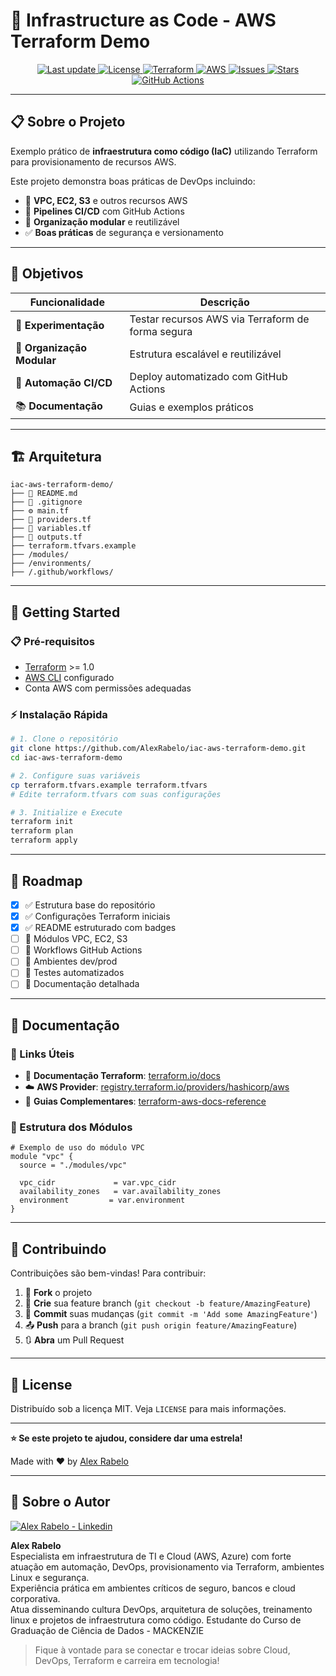 # 🚀 Infrastructure as Code - AWS Terraform Demo

<p align="center">
  <a href="https://github.com/AlexRabelo/iac-aws-terraform-demo/commits/main">
    <img src="https://img.shields.io/github/last-commit/AlexRabelo/iac-aws-terraform-demo?style=flat-square" alt="Last update">
  </a>
  <a href="LICENSE">
    <img src="https://img.shields.io/github/license/AlexRabelo/iac-aws-terraform-demo?style=flat-square" alt="License">
  </a>
  <a href="https://www.terraform.io/">
    <img src="https://img.shields.io/badge/Terraform-1.0+-623CE4?style=flat-square&logo=terraform&logoColor=white" alt="Terraform">
  </a>
  <a href="https://aws.amazon.com/">
    <img src="https://img.shields.io/badge/AWS-Cloud-FF9900?style=flat-square&logo=amazon-aws&logoColor=white" alt="AWS">
  </a>
  <a href="https://github.com/AlexRabelo/iac-aws-terraform-demo/issues">
    <img src="https://img.shields.io/github/issues/AlexRabelo/iac-aws-terraform-demo?style=flat-square" alt="Issues">
  </a>
  <a href="https://github.com/AlexRabelo/iac-aws-terraform-demo/stargazers">
    <img src="https://img.shields.io/github/stars/AlexRabelo/iac-aws-terraform-demo?style=flat-square" alt="Stars">
  </a>
  <a href="https://github.com/features/actions">
    <img src="https://img.shields.io/badge/CI/CD-GitHub_Actions-2088FF?style=flat-square&logo=github-actions&logoColor=white" alt="GitHub Actions">
  </a>
</p>


---

## 📋 Sobre o Projeto

Exemplo prático de **infraestrutura como código (IaC)** utilizando Terraform para provisionamento de recursos AWS.

Este projeto demonstra boas práticas de DevOps incluindo:

- 🔧 **VPC, EC2, S3** e outros recursos AWS
- 🚀 **Pipelines CI/CD** com GitHub Actions  
- 📁 **Organização modular** e reutilizável
- ✅ **Boas práticas** de segurança e versionamento

---

## 🎯 Objetivos

| Funcionalidade | Descrição |
|---------------|-----------|
| 🧪 **Experimentação** | Testar recursos AWS via Terraform de forma segura |
| 📐 **Organização Modular** | Estrutura escalável e reutilizável |
| 🔄 **Automação CI/CD** | Deploy automatizado com GitHub Actions |
| 📚 **Documentação** | Guias e exemplos práticos |

---

## 🏗️ Arquitetura

```
iac-aws-terraform-demo/
├── 📄 README.md
├── 🚫 .gitignore
├── ⚙️ main.tf
├── 🔌 providers.tf
├── 📝 variables.tf
├── 📝 outputs.tf
├── terraform.tfvars.example
├── /modules/
├── /environments/
├── /.github/workflows/

```

---

## 🚀 Getting Started

### 📋 Pré-requisitos

- [Terraform](https://www.terraform.io/downloads.html) >= 1.0
- [AWS CLI](https://aws.amazon.com/cli/) configurado
- Conta AWS com permissões adequadas

### ⚡ Instalação Rápida

```bash
# 1. Clone o repositório
git clone https://github.com/AlexRabelo/iac-aws-terraform-demo.git
cd iac-aws-terraform-demo

# 2. Configure suas variáveis
cp terraform.tfvars.example terraform.tfvars
# Edite terraform.tfvars com suas configurações

# 3. Initialize e Execute
terraform init
terraform plan
terraform apply
```

---

## 🚦 Roadmap

- [x] ✅ Estrutura base do repositório
- [x] ✅ Configurações Terraform iniciais
- [x] ✅ README estruturado com badges
- [ ] 🔄 Módulos VPC, EC2, S3
- [ ] 🔄 Workflows GitHub Actions
- [ ] 🔄 Ambientes dev/prod
- [ ] 🔄 Testes automatizados
- [ ] 🔄 Documentação detalhada

---

## 📖 Documentação

### 🔗 Links Úteis

- 📘 **Documentação Terraform**: [terraform.io/docs](https://www.terraform.io/docs)
- ☁️ **AWS Provider**: [registry.terraform.io/providers/hashicorp/aws](https://registry.terraform.io/providers/hashicorp/aws/latest/docs)
- 🎯 **Guias Complementares**: [terraform-aws-docs-reference](https://github.com/AlexRabelo/terraform-aws-docs-reference)

### 📁 Estrutura dos Módulos

```hcl
# Exemplo de uso do módulo VPC
module "vpc" {
  source = "./modules/vpc"
  
  vpc_cidr             = var.vpc_cidr
  availability_zones   = var.availability_zones
  environment         = var.environment
}
```

---

## 🤝 Contribuindo

Contribuições são bem-vindas! Para contribuir:

1. 🍴 **Fork** o projeto
2. 🌟 **Crie** sua feature branch (`git checkout -b feature/AmazingFeature`)
3. 💾 **Commit** suas mudanças (`git commit -m 'Add some AmazingFeature'`)
4. 📤 **Push** para a branch (`git push origin feature/AmazingFeature`)
5. 🔃 **Abra** um Pull Request

---

## 📄 License

Distribuído sob a licença MIT. Veja `LICENSE` para mais informações.

---

**⭐ Se este projeto te ajudou, considere dar uma estrela!**

Made with ❤️ by [Alex Rabelo](https://github.com/AlexRabelo)

---

## 👤 Sobre o Autor

[![Alex Rabelo - Linkedin](https://img.shields.io/badge/LinkedIn-Perfil-blue?logo=linkedin&logoColor=white&style=flat-square)](https://www.linkedin.com/in/alexrabelo/)

**Alex Rabelo**  
Especialista em infraestrutura de TI e Cloud (AWS, Azure) com forte atuação em automação, DevOps, provisionamento via Terraform, ambientes Linux e segurança.  
Experiência prática em ambientes críticos de seguro, bancos e cloud corporativa.  
Atua disseminando cultura DevOps, arquitetura de soluções, treinamento linux e projetos de infraestrutura como código.
Estudante do Curso de Graduação de Ciência de Dados - MACKENZIE

> Fique à vontade para se conectar e trocar ideias sobre Cloud, DevOps, Terraform e carreira em tecnologia!
